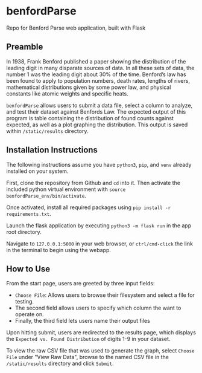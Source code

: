 # benfordParse
Repo for Benford Parse web application, built with Flask

## Preamble

In 1938, Frank Benford published a paper showing the distribution of the leading digit in many disparate sources of data. In all these sets of data, the number 1 was the leading digit about 30% of the time. Benford’s law has been found to apply to population numbers, death rates, lengths of rivers, mathematical distributions given by some power law, and physical constants like atomic weights and specific heats.

`benfordParse` allows users to submit a data file, select a column to analyze, and test their dataset against Benfords Law. The expected output of this program is table containing the distribution of found counts against expected, as well as a plot graphing the distribution. This output is saved within `/static/results` directory.

## Installation Instructions
The following instructions assume you have `python3`, `pip`, and `venv` already installed on your system.

First, clone the repository from Github and `cd` into it. Then activate the included python virtual environment with `source benfordParse_env/bin/activate`.

Once activated, install all required packages using `pip install -r requirements.txt`.

Launch the flask application by executing `python3 -m flask run` in the app root directory.

Navigate to `127.0.0.1:5000` in your web browser, or `ctrl/cmd-click` the link in the terminal to begin using the webapp.

## How to Use

From the start page, users are greeted by three input fields:
* `Choose File`: Allows users to browse their filesystem and select a file for testing.
* The second field allows users to specify which column the want to operate on.
* Finally, the third field lets users name their output files

Upon hitting submit, users are redirected to the results page, which displays the `Expected vs. Found Distribution` of digits 1-9 in your dataset.

To view the raw CSV file that was used to generate the graph, select `Choose File` under "View Raw Data", browse to the named CSV file in the `/static/results` directory and click `Submit`.